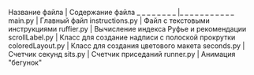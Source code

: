 Название файла   | Содержание файла
_ _ _ _ _ _ _ _  |_ _ _ _ _ _ _ _ _ _ _ 
main.py          | Главный файл
instructions.py  | Файл с текстовыми инструкциями
ruffier.py       | Вычисление индекса Руфье и рекомендации
scrollLabel.py   | Класс для создание надписи с полоской прокрутки
coloredLayout.py | Класс для создания цветового макета
seconds.py       | Счетчик секунд
sits.py          | Счетчик приседаний
runner.py        | Анимация "бегунок"
